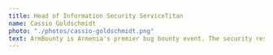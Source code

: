 ```yaml
---
title: Head of Information Security ServiceTitan
name: Cassio Goldschmidt
photo: "./photos/cassio-goldschmidt.png"
text: ArmBounty is Armenia's premier bug bounty event. The security researchers at ArmBounty demonstrated a broad knowledge of exploitation techniques and mastery of tools while hunting for findings.
---
```

